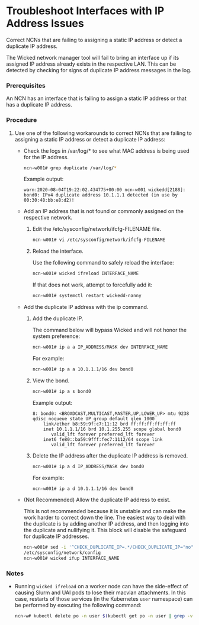 # Troubleshoot Interfaces with IP Address Issues

Correct NCNs that are failing to assigning a static IP address or detect a duplicate IP address.

The Wicked network manager tool will fail to bring an interface up if its assigned IP address already exists in the respective LAN. This can be detected by checking for signs of duplicate IP address messages in the log.

### Prerequisites

An NCN has an interface that is failing to assign a static IP address or that has a duplicate IP address.

### Procedure

1.  Use one of the following workarounds to correct NCNs that are failing to assigning a static IP address or detect a duplicate IP address:

    -   Check the logs in /var/log/\* to see what MAC address is being used for the IP address.

        ```bash
        ncn-w001# grep duplicate /var/log/*
        ```

        Example output:
        
        ```
        warn:2020-08-04T19:22:02.434775+00:00 ncn-w001 wickedd[2188]: bond0: IPv4 duplicate address 10.1.1.1 detected (in use by 00:30:48:bb:e8:d2)!
        ```

    -   Add an IP address that is not found or commonly assigned on the respective network.
        1.  Edit the /etc/sysconfig/network/ifcfg-FILENAME file.

            ```bash
            ncn-w001# vi /etc/sysconfig/network/ifcfg-FILENAME
            ```

        2.  Reload the interface.

            Use the following command to safely reload the interface:

            ```bash
            ncn-w001# wicked ifreload INTERFACE_NAME
            ```

            If that does not work, attempt to forcefully add it:

            ```bash
            ncn-w001# systemctl restart wickedd-nanny
            ```

    -   Add the duplicate IP address with the ip command.
        1.  Add the duplicate IP.

            The command below will bypass Wicked and will not honor the system preference:

            ```bash
            ncn-w001# ip a a IP_ADDRESS/MASK dev INTERFACE_NAME
            ```

            For example:

            ```bash
            ncn-w001# ip a a 10.1.1.1/16 dev bond0
            ```

        2.  View the bond.

            ```bash
            ncn-w001# ip a s bond0
            ```

            Example output:

            ```
            8: bond0: <BROADCAST,MULTICAST,MASTER,UP,LOWER_UP> mtu 9238 qdisc noqueue state UP group default qlen 1000
                link/ether b8:59:9f:c7:11:12 brd ff:ff:ff:ff:ff:ff
                inet 10.1.1.1/16 brd 10.1.255.255 scope global bond0
                   valid_lft forever preferred_lft forever
                inet6 fe80::ba59:9fff:fec7:1112/64 scope link
                   valid_lft forever preferred_lft forever
            ```

        3.  Delete the IP address after the duplicate IP address is removed.

            ```bash
            ncn-w001# ip a d IP_ADDRESS/MASK dev bond0
            ```

            For example:

            ```bash
            ncn-w001# ip a d 10.1.1.1/16 dev bond0
            ```

    -   \(Not Recommended\) Allow the duplicate IP address to exist.

        This is not recommended because it is unstable and can make the work harder to correct down the line. The easiest way to deal with the duplicate is by adding another IP address, and then logging into the duplicate and nullifying it. This block will disable the safeguard for duplicate IP addresses.

        ```bash
        ncn-w001# sed -i '^CHECK_DUPLICATE_IP=.*/CHECK_DUPLICATE_IP="no"/' \
        /etc/sysconfig/network/config
        ncn-w001# wicked ifup INTERFACE_NAME
        ```

### Notes

* Running `wicked ifreload` on a worker node can have the side-effect of causing Slurm and UAI pods to lose their macvlan attachments. In this case, restarts of those services (in the Kubernetes `user` namespace) can be performed by executing the following command:

  ```bash
  ncn-w# kubectl delete po -n user $(kubectl get po -n user | grep -v NAME | awk '\{ print $1 }')
  ```
